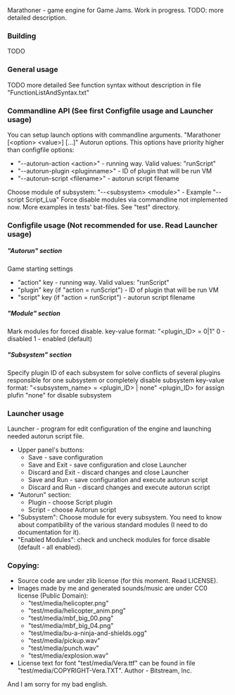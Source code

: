 Marathoner - game engine for Game Jams.
Work in progress.
TODO: more detailed description.

### Building
TODO

### General usage
TODO more detailed
See function syntax without description in file "FunctionListAndSyntax.txt"

### Commandline API (See first Configfile usage and Launcher usage)
You can setup launch options with commandline arguments.
"Marathoner [\<option\> \<value\>] [...]"
Autorun options. This options have priority higher than configfile options:

* "--autorun-action \<action\>" - running way. Valid values: "runScript"
* "--autorun-plugin \<pluginname\>" - ID of plugin that will be run VM
* "--autorun-script \<filename\>" - autorun script filename

Choose module of subsystem:
"--\<subsystem\> \<module\>" - Example "--script Script_Lua"
Force disable modules via commandline not implemented now.
More examples in tests' bat-files. See "test" directory.

### Configfile usage (Not recommended for use. Read Launcher usage)
##### "Autorun" section
Game starting settings

* "action" key - running way. Valid values: "runScript"
* "plugin" key (if "action = runScript") - ID of plugin that will be run VM
* "script" key (if "action = runScript") - autorun script filename

##### "Module" section
Mark modules for forced disable.
key-value format: "<plugin_ID> = 0|1"
0 - disabled
1 - enabled (default)
##### "Subsystem" section
Specify plugin ID of each subsystem for solve conflicts
  of several plugins responsible for one subsystem or completely disable
  subsystem
    key-value format: "<subsystem_name> = <plugin_ID> | none"
    <plugin_ID> for assign plufin
    "none" for disable subsystem

### Launcher usage
Launcher - program for edit configuration of the engine and launching needed
autorun script file.

* Upper panel's buttons:
  * Save - save configuration
  * Save and Exit - save configuration and close Launcher
  * Discard and Exit - discard changes and close Launcher
  * Save and Run - save configuration and execute autorun script
  * Discard and Run - discard changes and execute autorun script
* "Autorun" section:
  * Plugin - choose Script plugin
  * Script - choose Autorun script
* "Subsystem":
Choose module for every subsystem. You need to know about compatibility of
the various standard modules (I need to do documentation for it).
* "Enabled Modules":
check and uncheck modules for force disable (default - all enabled).

### Copying:
* Source code are under zlib license (for this moment. Read LICENSE).
* Images made by me and generated sounds/music are under CC0 license (Public
Domain):
  * "test/media/helicopter.png"
  * "test/media/helicopter_anim.png"
  * "test/media/mbf_big_00.png"
  * "test/media/mbf_big_04.png"
  * "test/media/bu-a-ninja-and-shields.ogg"
  * "test/media/pickup.wav"
  * "test/media/punch.wav"
  * "test/media/explosion.wav"
* License text for font "test/media/Vera.ttf" can be found in file
"test/media/COPYRIGHT-Vera.TXT". Author - Bitstream, Inc.

And I am sorry for my bad english.
